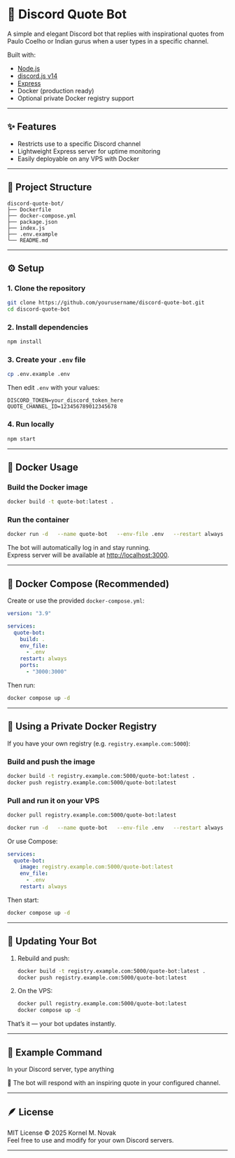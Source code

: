 # 🧘 Discord Quote Bot

A simple and elegant Discord bot that replies with inspirational quotes from Paulo Coelho or Indian gurus when a user types in a specific channel.

Built with:
- [Node.js](https://nodejs.org/)
- [discord.js v14](https://discord.js.org/)
- [Express](https://expressjs.com/)
- Docker (production ready)
- Optional private Docker registry support

---

## ✨ Features

- Restricts use to a specific Discord channel
- Lightweight Express server for uptime monitoring
- Easily deployable on any VPS with Docker

---

## 🧱 Project Structure

```
discord-quote-bot/
├── Dockerfile
├── docker-compose.yml
├── package.json
├── index.js
├── .env.example
└── README.md
```

---

## ⚙️ Setup

### 1. Clone the repository
```bash
git clone https://github.com/yourusername/discord-quote-bot.git
cd discord-quote-bot
```

### 2. Install dependencies
```bash
npm install
```

### 3. Create your `.env` file
```bash
cp .env.example .env
```

Then edit `.env` with your values:
```env
DISCORD_TOKEN=your_discord_token_here
QUOTE_CHANNEL_ID=123456789012345678
```

### 4. Run locally
```bash
npm start
```

---

## 🐳 Docker Usage

### Build the Docker image
```bash
docker build -t quote-bot:latest .
```

### Run the container
```bash
docker run -d   --name quote-bot   --env-file .env   --restart always   -p 3000:3000   quote-bot:latest
```

The bot will automatically log in and stay running.  
Express server will be available at [http://localhost:3000](http://localhost:3000).

---

## 🧭 Docker Compose (Recommended)

Create or use the provided `docker-compose.yml`:

```yaml
version: "3.9"

services:
  quote-bot:
    build: .
    env_file:
      - .env
    restart: always
    ports:
      - "3000:3000"
```

Then run:
```bash
docker compose up -d
```

---

## 🧰 Using a Private Docker Registry

If you have your own registry (e.g. `registry.example.com:5000`):

### Build and push the image
```bash
docker build -t registry.example.com:5000/quote-bot:latest .
docker push registry.example.com:5000/quote-bot:latest
```

### Pull and run it on your VPS
```bash
docker pull registry.example.com:5000/quote-bot:latest

docker run -d   --name quote-bot   --env-file .env   --restart always   registry.example.com:5000/quote-bot:latest
```

Or use Compose:
```yaml
services:
  quote-bot:
    image: registry.example.com:5000/quote-bot:latest
    env_file:
      - .env
    restart: always
```

Then start:
```bash
docker compose up -d
```

---

## 🔁 Updating Your Bot

1. Rebuild and push:
   ```bash
   docker build -t registry.example.com:5000/quote-bot:latest .
   docker push registry.example.com:5000/quote-bot:latest
   ```

2. On the VPS:
   ```bash
   docker pull registry.example.com:5000/quote-bot:latest
   docker compose up -d
   ```

That’s it — your bot updates instantly.

---

## 🧘 Example Command

In your Discord server, type anything

💬 The bot will respond with an inspiring quote in your configured channel.

---

## 🪶 License

MIT License © 2025 Kornel M. Novak  
Feel free to use and modify for your own Discord servers.

---
